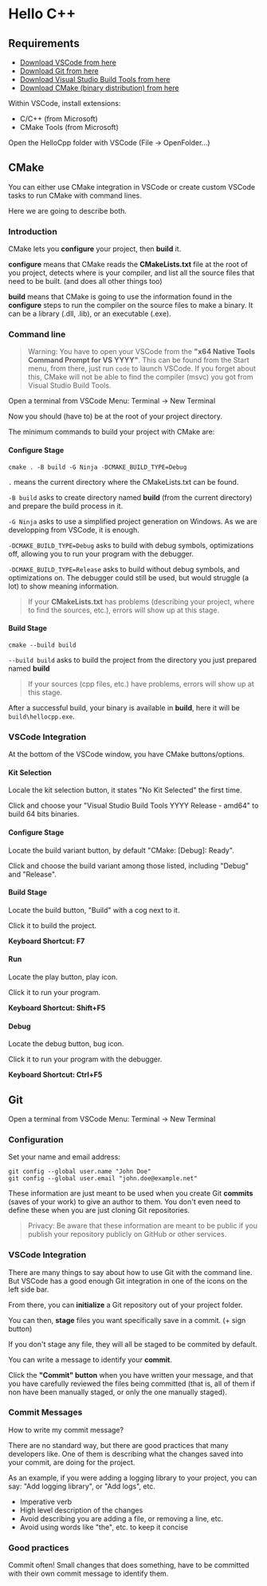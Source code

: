 # Hello C++

## Requirements

- [Download VSCode from here](https://code.visualstudio.com/Download)
- [Download Git from here](https://git-scm.com/download/win)
- [Download Visual Studio Build Tools from here](https://visualstudio.microsoft.com/en/downloads/)
- [Download CMake (binary distribution) from here](https://cmake.org/download/)

Within VSCode, install extensions:
- C/C++ (from Microsoft)
- CMake Tools (from Microsoft)

Open the HelloCpp folder with VSCode (File -> OpenFolder...)

## CMake

You can either use CMake integration in VSCode or create custom VSCode tasks to run CMake with command lines.

Here we are going to describe both.

### Introduction

CMake lets you **configure** your project, then **build** it.

**configure** means that CMake reads the **CMakeLists.txt** file at the root of you project, detects where is your compiler, and list all the source files that need to be built. (and does all other things too)

**build** means that CMake is going to use the information found in the **configure** steps to run the compiler on the source files to make a binary. It can be a library (.dll, .lib), or an executable (.exe).

### Command line

> Warning: You have to open your VSCode from the **"x64 Native Tools Command Prompt for VS YYYY"**. This can be found from the Start menu, from there, just run `code` to launch VSCode. If you forget about this, CMake will not be able to find the compiler (msvc) you got from Visual Studio Build Tools.

Open a terminal from VSCode Menu: Terminal -> New Terminal

Now you should (have to) be at the root of your project directory.

The minimum commands to build your project with CMake are:

#### Configure Stage

``` batch
cmake . -B build -G Ninja -DCMAKE_BUILD_TYPE=Debug
```

`.` means the current directory where the CMakeLists.txt can be found.

`-B build` asks to create directory named **build** (from the current directory) and prepare the build process in it.

`-G Ninja` asks to use a simplified project generation on Windows. As we are developping from VSCode, it is enough.

`-DCMAKE_BUILD_TYPE=Debug` asks to build with debug symbols, optimizations off, allowing you to run your program with the debugger.

`-DCMAKE_BUILD_TYPE=Release` asks to build without debug symbols, and optimizations on. The debugger could still be used, but would struggle (a lot) to show meaning information.

> If your **CMakeLists.txt** has problems (describing your project, where to find the sources, etc.), errors will show up at this stage.

#### Build Stage

``` batch
cmake --build build
```

`--build build` asks to build the project from the directory you just prepared named **build**

> If your sources (cpp files, etc.) have problems, errors will show up at this stage.

After a successful build, your binary is available in **build**, here it will be `build\hellocpp.exe`.

### VSCode Integration

At the bottom of the VSCode window, you have CMake buttons/options.

#### Kit Selection

Locale the kit selection button, it states "No Kit Selected" the first time.

Click and choose your "Visual Studio Build Tools YYYY Release - amd64" to build 64 bits binaries.

#### Configure Stage

Locate the build variant button, by default "CMake: [Debug]: Ready".

Click and choose the build variant among those listed, including "Debug" and "Release".

#### Build Stage

Locate the build button, "Build" with a cog next to it.

Click it to build the project.

**Keyboard Shortcut: F7**

#### Run

Locate the play button, play icon.

Click it to run your program.

**Keyboard Shortcut: Shift+F5**

#### Debug

Locate the debug button, bug icon.

Click it to run your program with the debugger.

**Keyboard Shortcut: Ctrl+F5**

## Git

Open a terminal from VSCode Menu: Terminal -> New Terminal

### Configuration

Set your name and email address:

``` batch
git config --global user.name "John Doe"
git config --global user.email "john.doe@example.net"
```

These information are just meant to be used when you create Git **commits** (saves of your work) to give an author to them. You don't even need to define these when you are just cloning Git repositories.

> Privacy: Be aware that these information are meant to be public if you publish your repository publicly on GitHub or other services.

### VSCode Integration

There are many things to say about how to use Git with the command line. But VSCode has a good enough Git integration in one of the icons on the left side bar.

From there, you can **initialize** a Git repository out of your project folder.

You can then, **stage** files you want specifically save in a commit. (+ sign button)

If you don't stage any file, they will all be staged to be commited by default.

You can write a message to identify your **commit**.

Click the **"Commit" button** when you have written your message, and that you have carefully reviewed the files being committed (that is, all of them if non have been manually staged, or only the one manually staged).

### Commit Messages

How to write my commit message?

There are no standard way, but there are good practices that many developers like. One of them is describing what the changes saved into your commit, are doing for the project.

As an example, if you were adding a logging library to your project, you can say: "Add logging library", or "Add logs", etc.

- Imperative verb
- High level description of the changes
- Avoid describing you are adding a file, or removing a line, etc.
- Avoid using words like "the", etc. to keep it concise

### Good practices

Commit often! Small changes that does something, have to be committed with their own commit message to identify them.